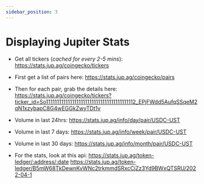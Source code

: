 ```yaml
---
sidebar_position: 3
---
```


# Displaying Jupiter Stats

- Get all tickers (*cached for every 2-5 mins*):  https://stats.jup.ag/coingecko/tickers

- First get a list of pairs here: https://stats.jup.ag/coingecko/pairs

- Then for each pair, grab the details here: https://stats.jup.ag/coingecko/tickers?ticker_id=So11111111111111111111111111111111111111112_EPjFWdd5AufqSSqeM2qN1xzybapC8G4wEGGkZwyTDt1v

- Volume in last 24hrs: https://stats.jup.ag/info/day/pair/USDC-UST

- Volume in last 7 days: https://stats.jup.ag/info/week/pair/USDC-UST

- Volume in last 30 days: https://stats.jup.ag/info/month/pair/USDC-UST

- For the stats, look at this api: https://stats.jup.ag/token-ledger/:address/:date
https://stats.jup.ag/token-ledger/B5mW68TkDewnKvWNc2trkmmdSRxcCjZz3Yd9BWxQTSRU/2022-04-1